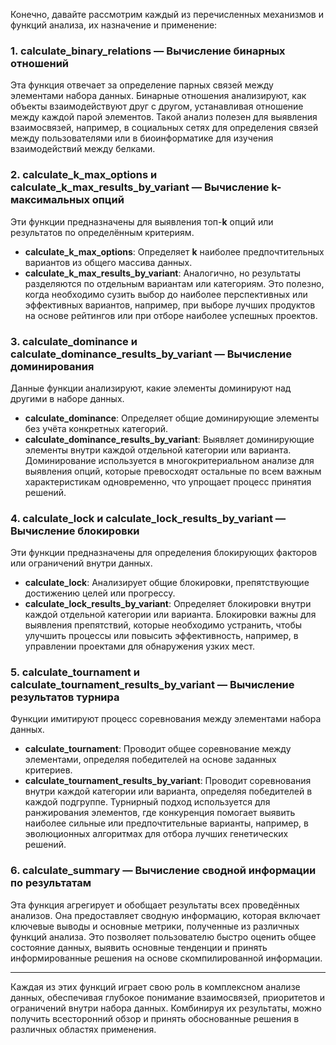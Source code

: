 Конечно, давайте рассмотрим каждый из перечисленных механизмов и функций анализа, их назначение и применение:

### 1. **calculate_binary_relations — Вычисление бинарных отношений**
Эта функция отвечает за определение парных связей между элементами набора данных. Бинарные отношения анализируют, как объекты взаимодействуют друг с другом, устанавливая отношение между каждой парой элементов. Такой анализ полезен для выявления взаимосвязей, например, в социальных сетях для определения связей между пользователями или в биоинформатике для изучения взаимодействий между белками.

### 2. **calculate_k_max_options и calculate_k_max_results_by_variant — Вычисление k-максимальных опций**
Эти функции предназначены для выявления топ-**k** опций или результатов по определённым критериям. 
- **calculate_k_max_options**: Определяет **k** наиболее предпочтительных вариантов из общего массива данных.
- **calculate_k_max_results_by_variant**: Аналогично, но результаты разделяются по отдельным вариантам или категориям.
Это полезно, когда необходимо сузить выбор до наиболее перспективных или эффективных вариантов, например, при выборе лучших продуктов на основе рейтингов или при отборе наиболее успешных проектов.

### 3. **calculate_dominance и calculate_dominance_results_by_variant — Вычисление доминирования**
Данные функции анализируют, какие элементы доминируют над другими в наборе данных.
- **calculate_dominance**: Определяет общие доминирующие элементы без учёта конкретных категорий.
- **calculate_dominance_results_by_variant**: Выявляет доминирующие элементы внутри каждой отдельной категории или варианта.
Доминирование используется в многокритериальном анализе для выявления опций, которые превосходят остальные по всем важным характеристикам одновременно, что упрощает процесс принятия решений.

### 4. **calculate_lock и calculate_lock_results_by_variant — Вычисление блокировки**
Эти функции предназначены для определения блокирующих факторов или ограничений внутри данных.
- **calculate_lock**: Анализирует общие блокировки, препятствующие достижению целей или прогрессу.
- **calculate_lock_results_by_variant**: Определяет блокировки внутри каждой отдельной категории или варианта.
Блокировки важны для выявления препятствий, которые необходимо устранить, чтобы улучшить процессы или повысить эффективность, например, в управлении проектами для обнаружения узких мест.

### 5. **calculate_tournament и calculate_tournament_results_by_variant — Вычисление результатов турнира**
Функции имитируют процесс соревнования между элементами набора данных.
- **calculate_tournament**: Проводит общее соревнование между элементами, определяя победителей на основе заданных критериев.
- **calculate_tournament_results_by_variant**: Проводит соревнования внутри каждой категории или варианта, определяя победителей в каждой подгруппе.
Турнирный подход используется для ранжирования элементов, где конкуренция помогает выявить наиболее сильные или предпочтительные варианты, например, в эволюционных алгоритмах для отбора лучших генетических решений.

### 6. **calculate_summary — Вычисление сводной информации по результатам**
Эта функция агрегирует и обобщает результаты всех проведённых анализов.
Она предоставляет сводную информацию, которая включает ключевые выводы и основные метрики, полученные из различных функций анализа. Это позволяет пользователю быстро оценить общее состояние данных, выявить основные тенденции и принять информированные решения на основе скомпилированной информации.

---

Каждая из этих функций играет свою роль в комплексном анализе данных, обеспечивая глубокое понимание взаимосвязей, приоритетов и ограничений внутри набора данных. Комбинируя их результаты, можно получить всесторонний обзор и принять обоснованные решения в различных областях применения. 